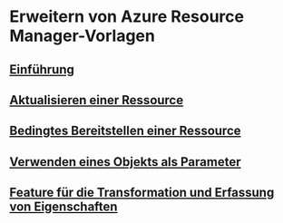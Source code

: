 # Erweitern von Azure Resource Manager-Vorlagen

## [Einführung](./index.md)

## [Aktualisieren einer Ressource](./update-resource.md)

## [Bedingtes Bereitstellen einer Ressource](./conditional-deploy.md)

## [Verwenden eines Objekts als Parameter](./objects-as-parameters.md)

## [Feature für die Transformation und Erfassung von Eigenschaften](./collector.md)

